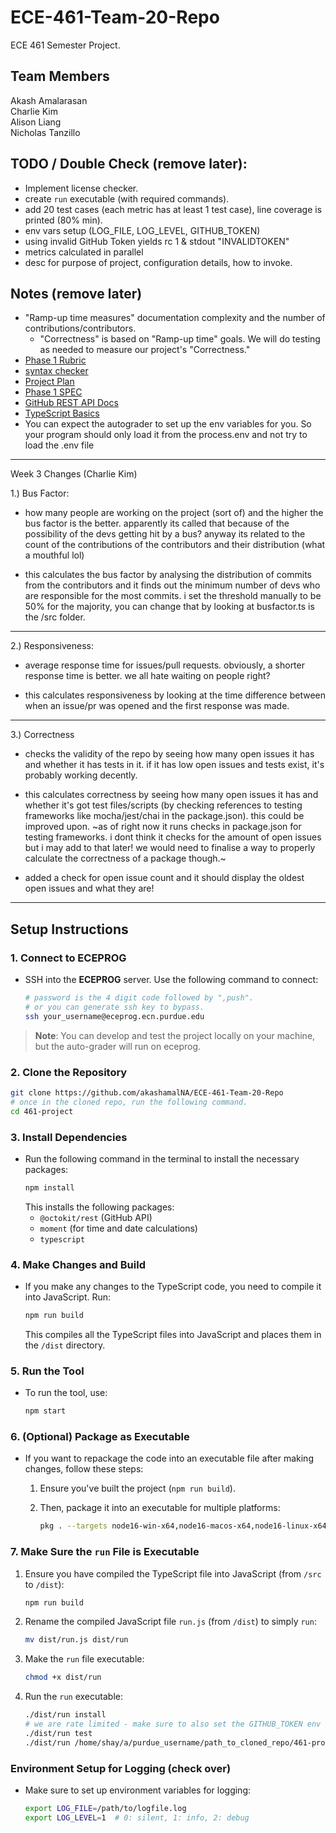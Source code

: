 # ECE-461-Team-20-Repo
ECE 461 Semester Project.

## Team Members
Akash Amalarasan<br>
Charlie Kim<br>
Alison Liang<br>
Nicholas Tanzillo

## TODO / Double Check (remove later):
* Implement license checker.  
* create `run` executable (with required commands).
* add 20 test cases (each metric has at least 1 test case), line coverage is printed (80% min).
* env vars setup (LOG_FILE, LOG_LEVEL, GITHUB_TOKEN)
* using invalid GitHub Token yields rc 1 & stdout "INVALIDTOKEN"
* metrics calculated in parallel
* desc for purpose of project, configuration details, how to invoke.

## Notes (remove later)
* "Ramp-up time measures" documentation complexity and the number of contributions/contributors.
  - "Correctness" is based on "Ramp-up time" goals. We will do testing as needed to measure our project's "Correctness."
* [Phase 1 Rubric](https://piazza.com/class/lzvpabcdwx83b0/post/94)
* [syntax checker](https://piazza.com/class/lzvpabcdwx83b0/post/52)
* [Project Plan](https://docs.google.com/document/d/1XzcjSY4iD0JeGCp3_8yb3W4f8O1s0HRK7Ix6pg2Zano/edit#heading=h.dv1pr3855kek)
* [Phase 1 SPEC](https://purdue.brightspace.com/d2l/le/content/1096370/viewContent/17430281/View)
* [GitHub REST API Docs](https://docs.github.com/en/rest/using-the-rest-api/getting-started-with-the-rest-api?apiVersion=2022-11-28)
* [TypeScript Basics](https://www.w3schools.com/typescript/typescript_intro.php)
* You can expect the autograder to set up the env variables for you. So your program should only load it from the process.env and not try to load the .env file

---
Week 3 Changes (Charlie Kim)

1.) Bus Factor:
  * how many people are working on the project (sort of) and the higher the bus factor is the better. apparently its called that because of the possibility of the devs getting hit by a bus? anyway its related to the count of the contributions of the contributors and their distribution (what a mouthful lol)

  * this calculates the bus factor by analysing the distribution of commits from the contributors and it finds out the minimum number of devs who are responsible for the most commits.
i set the threshold manually to be 50% for the majority, you can change that by looking at busfactor.ts is the /src folder.

---

2.) Responsiveness:
* average response time for issues/pull requests. obviously, a shorter response time is better. we all hate waiting on people right?

* this calculates responsiveness by looking at the time difference between when an issue/pr was opened and the first response was made.

---

3.) Correctness 
* checks the validity of the repo by seeing how many open issues it has and whether it has tests in it. if it has low open issues and tests exist, it's probably working decently.

* this calculates correctness by seeing how many open issues it has and whether it's got test files/scripts (by checking references to testing frameworks like mocha/jest/chai in the package.json). this could be improved upon.
~as of right now it runs checks in package.json for testing frameworks. i dont think it checks for the amount of open issues but i may add to that later! we would need to finalise a way to properly calculate the correctness of a package though.~

* added a check for open issue count and it should display the oldest open issues and what they are!

---

## Setup Instructions

### **1. Connect to ECEPROG**

- SSH into the **ECEPROG** server. Use the following command to connect:
   ```bash
   # password is the 4 digit code followed by ",push".
   # or you can generate ssh key to bypass. 
   ssh your_username@eceprog.ecn.purdue.edu
   ```

> **Note**: You can develop and test the project locally on your machine, 
but the auto-grader will run on eceprog.

### **2. Clone the Repository**
   ```bash
   git clone https://github.com/akashamalNA/ECE-461-Team-20-Repo
   # once in the cloned repo, run the following command. 
   cd 461-project
   ```

### **3. Install Dependencies**

- Run the following command in the terminal to install the necessary packages:
   ```bash
   npm install
   ```
   This installs the following packages:
   - `@octokit/rest` (GitHub API)
   - `moment` (for time and date calculations)
   - `typescript`

### **4. Make Changes and Build**

- If you make any changes to the TypeScript code, you need to compile it into JavaScript. Run:
   ```bash
   npm run build
   ```
   This compiles all the TypeScript files into JavaScript and places them in the `/dist` directory.

### **5. Run the Tool**

- To run the tool, use:
   ```bash
   npm start
   ```

### **6. (Optional) Package as Executable**

- If you want to repackage the code into an executable file after making changes, follow these steps:
   
   1. Ensure you've built the project (`npm run build`).
   
   2. Then, package it into an executable for multiple platforms:
      ```bash
      pkg . --targets node16-win-x64,node16-macos-x64,node16-linux-x64 --output 461-project
      ```
   
### **7. Make Sure the `run` File is Executable**

1. Ensure you have compiled the TypeScript file into JavaScript (from `/src` to `/dist`):
   ```bash
   npm run build
   ```

2. Rename the compiled JavaScript file `run.js` (from `/dist`) to simply `run`:
   ```bash
   mv dist/run.js dist/run
   ```

3. Make the `run` file executable:
   ```bash
   chmod +x dist/run
   ```

4. Run the `run` executable:
   ```bash
   ./dist/run install
   # we are rate limited - make sure to also set the GITHUB_TOKEN env var.
   ./dist/run test
   ./dist/run /home/shay/a/purdue_username/path_to_cloned_repo/461-project/src/test_urls.txt
   ```

### **Environment Setup for Logging** (check over)

- Make sure to set up environment variables for logging:
   ```bash
   export LOG_FILE=/path/to/logfile.log
   export LOG_LEVEL=1  # 0: silent, 1: info, 2: debug
   ```
